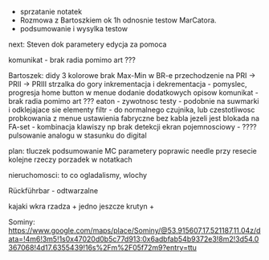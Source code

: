 - sprzatanie notatek
- Rozmowa z Bartoszkiem ok 1h odnosnie testow MarCatora.
- podsumowanie i wysylka testow



next:
Steven
dok parametery
edycja za pomoca










komunikat - brak radia pomimo art ???

Bartoszek:
didy 3 kolorowe
brak Max-Min w BR-e
przechodzenie na PRI -> PRII -> PRIII strzalka do gory
inkrementacja i dekrementacja  - pomyslec, progresja 
home button w menue
dodanie dodatkowych opisow
komunikat - brak radia pomimo art ???
eaton - zywotnosc testy - podobnie na suwmarki i odklejajace sie elementy
filtr - do normalnego czujnika, lub czestotliwosc probkowania z menue
ustawienia fabryczne bez kabla jezeli jest blokada na FA-set - kombinacja klawiszy np brak detekcji 
ekran pojemnosciowy - ????
pulsowanie analogu w stasunku do digital


plan:
tluczek podsumowanie
MC parametery
poprawic needle przy resecie
kolejne rzeczy
porzadek w notatkach

nieruchomosci: to co ogladalismy, wlochy


Rückführbar - odtwarzalne

kajaki
wkra rzadza + jedno jeszcze
krutyn + 

Sominy:
https://www.google.com/maps/place/Sominy/@53.915607,17.521187,11.04z/data=!4m6!3m5!1s0x47020d0b5c77d913:0x6adbfab54b9372e3!8m2!3d54.0367068!4d17.6355439!16s%2Fm%2F05f72m9?entry=ttu

